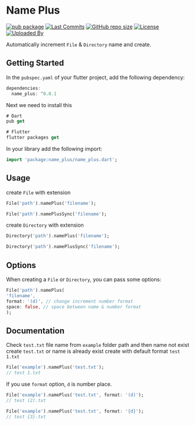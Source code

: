 # Name Plus

[![pub package](https://img.shields.io/pub/v/name_plus.svg?logo=dart&logoColor=00b9fc)](https://pub.dev/packages/name_plus)
[![Last Commits](https://img.shields.io/github/last-commit/thitlwincoder/name_plus?logo=git&logoColor=white)](https://github.com/thitlwincoder/name_plus/commits/master)
[![GitHub repo size](https://img.shields.io/github/repo-size/thitlwincoder/name_plus)](https://github.com/thitlwincoder/name_plus)
[![License](https://img.shields.io/github/license/thitlwincoder/name_plus?logo=open-source-initiative&logoColor=green)](https://github.com/thitlwincoder/name_plus/blob/master/LICENSE)
<br>
[![Uploaded By](https://img.shields.io/badge/uploaded%20by-thitlwincoder-blue)](https://github.com/thitlwincoder)

Automatically increment `File` & `Directory` name and create.

## Getting Started

In the `pubspec.yaml` of your flutter project, add the following dependency:
```dart
dependencies:
  name_plus: ^0.0.1
```
Next we need to install this
```dart
# Dart
pub get

# Flutter
flutter packages get
```
In your library add the following import:
```dart
import 'package:name_plus/name_plus.dart';
```

## Usage

create `File` with extension

```dart
File('path').namePlus('filename');

File('path').namePlusSync('filename');
```

create `Directory` with extension

```dart
Directory('path').namePlus('filename');

Directory('path').namePlusSync('filename');
```

## Options 

When creating a `File` or  `Directory`, you can pass some options:
```dart
File('path').namePlus(
'filename',
format: '(d)', // change increment number format
space: false, // space between name & number format
);
```

## Documentation

Check `test.txt` file name from `example` folder path and then name not exist create `test.txt` or name is already exist create with default format `test 1.txt`
```dart
File('example').namePlus('test.txt');
// test 1.txt
```
If you use `format` option, `d` is number place.

```dart
File('example').namePlus('test.txt', format: '(d)');
// test (2).txt

File('example').namePlus('test.txt', format: '{d}');
// test {3}.txt
```
